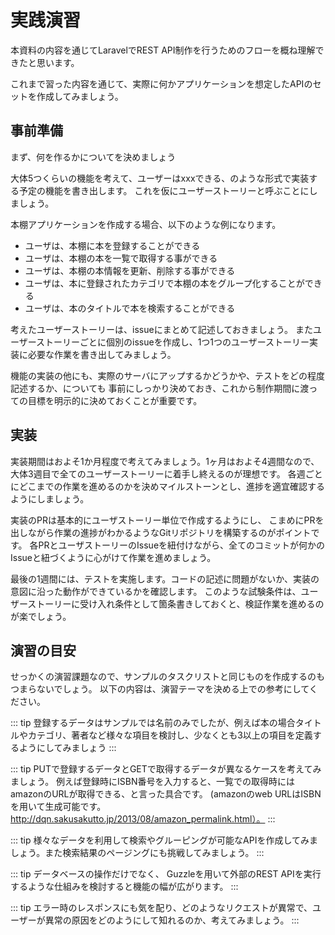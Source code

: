 ---
---

# 実践演習

本資料の内容を通じてLaravelでREST API制作を行うためのフローを概ね理解できたと思います。

これまで習った内容を通じて、実際に何かアプリケーションを想定したAPIのセットを作成してみましょう。

## 事前準備

まず、何を作るかについてを決めましょう

大体5つくらいの機能を考えて、ユーザーはxxxできる、のような形式で実装する予定の機能を書き出します。
これを仮にユーザーストーリーと呼ぶことにしましょう。

本棚アプリケーションを作成する場合、以下のような例になります。

- ユーザは、本棚に本を登録することができる
- ユーザは、本棚の本を一覧で取得する事ができる
- ユーザは、本棚の本情報を更新、削除する事ができる
- ユーザは、本に登録されたカテゴリで本棚の本をグループ化することができる
- ユーザは、本のタイトルで本を検索することができる

考えたユーザーストーリーは、issueにまとめて記述しておきましょう。
またユーザーストーリーごとに個別のissueを作成し、1つ1つのユーザーストーリー実装に必要な作業を書き出してみましょう。

機能の実装の他にも、実際のサーバにアップするかどうかや、テストをどの程度記述するか、についても
事前にしっかり決めておき、これから制作期間に渡っての目標を明示的に決めておくことが重要です。

## 実装

実装期間はおよそ1か月程度で考えてみましょう。1ヶ月はおよそ4週間なので、大体3週目で全てのユーザーストーリーに着手し終えるのが理想です。
各週ごとにどこまでの作業を進めるのかを決めマイルストーンとし、進捗を適宜確認するようにしましょう。

実装のPRは基本的にユーザストーリー単位で作成するようにし、
こまめにPRを出しながら作業の進捗がわかるようなGitリポジトリを構築するのがポイントです。
各PRとユーザストーリーのIssueを紐付けながら、全てのコミットが何かのIssueと紐づくように心がけて作業を進めましょう。

最後の1週間には、テストを実施します。コードの記述に問題がないか、実装の意図に沿った動作ができているかを確認します。
このような試験条件は、ユーザーストーリーに受け入れ条件として箇条書きしておくと、検証作業を進めるのが楽でしょう。

## 演習の目安

せっかくの演習課題なので、サンプルのタスクリストと同じものを作成するのもつまらないでしょう。
以下の内容は、演習テーマを決める上での参考にしてください。

::: tip
登録するデータはサンプルでは名前のみでしたが、例えば本の場合タイトルやカテゴリ、著者など様々な項目を検討し、少なくとも3以上の項目を定義するようにしてみましょう
:::

::: tip
PUTで登録するデータとGETで取得するデータが異なるケースを考えてみましょう。
例えば登録時にISBN番号を入力すると、一覧での取得時にはamazonのURLが取得できる、と言った具合です。
(amazonのweb URLはISBNを用いて生成可能です。
http://dqn.sakusakutto.jp/2013/08/amazon_permalink.html）。
:::

::: tip
様々なデータを利用して検索やグルーピングが可能なAPIを作成してみましょう。また検索結果のページングにも挑戦してみましょう。
:::

::: tip
データベースの操作だけでなく、 Guzzleを用いて外部のREST APIを実行するような仕組みを検討すると機能の幅が広がります。
:::

::: tip
エラー時のレスポンスにも気を配り、どのようなリクエストが異常で、ユーザーが異常の原因をどのようにして知れるのか、考えてみましょう。
:::
